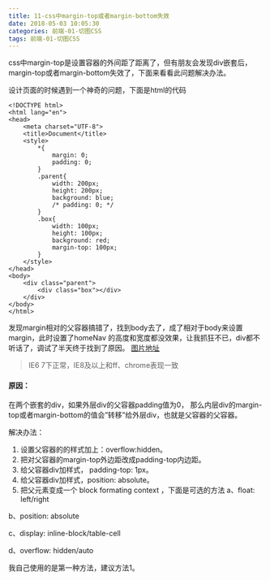 ```yaml
---
title: 11-css中margin-top或者margin-bottom失效
date: 2018-05-03 10:05:30
categories: 前端-01-切图CSS
tags: 前端-01-切图CSS
---
```

css中margin-top是设置容器的外间距了距离了，但有朋友会发现div嵌套后，margin-top或者margin-bottom失效了，下面来看看此问题解决办法。

设计页面的时候遇到一个神奇的问题，下面是html的代码

```
<!DOCTYPE html>
<html lang="en">
<head>
	<meta charset="UTF-8">
	<title>Document</title>
	<style>
		*{
			margin: 0;
			padding: 0;
		}
		.parent{
			width: 200px;
			height: 200px;
			background: blue;
			/* padding: 0; */
		}
		.box{
			width: 100px;
			height: 100px;
			background: red;
			margin-top: 100px;
		}
	</style>
</head>
<body>
	<div class="parent">
		<div class="box"></div>
	</div>
</body>
</html>
```
发现margin相对的父容器搞错了，找到body去了，成了相对于body来设置margin，此时设置了homeNav 的高度和宽度都没效果，让我抓狂不已，div都不听话了，调试了半天终于找到了原因。
[图片地址](http://note.youdao.com/noteshare?id=eedfcedc72d4673d1a7bc23c31d1ad03&sub=D54BD29A546E47918C8C3F7A16605B35)

> IE6 7下正常，IE8及以上和ff、chrome表现一致

#### 原因：

在两个嵌套的div，如果外层div的父容器padding值为0，
那么内层div的margin-top或者margin-bottom的值会”转移”给外层div，也就是父容器的父容器。

解决办法：
1. 设置父容器的的样式加上：overflow:hidden。
2. 把对父容器的margin-top外边距改成padding-top内边距。
3. 给父容器div加样式， padding-top: 1px。
4. 给父容器div加样式，position: absolute。
5. 把父元素变成一个 block formating context ，下面是可选的方法
a、float: left/right

b、position: absolute

c、display: inline-block/table-cell

d、overflow: hidden/auto

我自己使用的是第一种方法，建议方法1。